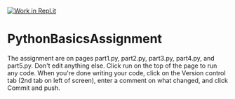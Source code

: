 [![Work in Repl.it](https://classroom.github.com/assets/work-in-replit-14baed9a392b3a25080506f3b7b6d57f295ec2978f6f33ec97e36a161684cbe9.svg)](https://classroom.github.com/online_ide?assignment_repo_id=3763010&assignment_repo_type=AssignmentRepo)
# PythonBasicsAssignment
The assignment are on pages part1.py, part2.py, part3.py, part4.py, and part5.py. Don't edit anything else. Click run on the top of the page to run any code. When you're done writing your code, click on the Version control tab (2nd tab on left of screen), enter a comment on what changed, and click Commit and push.
